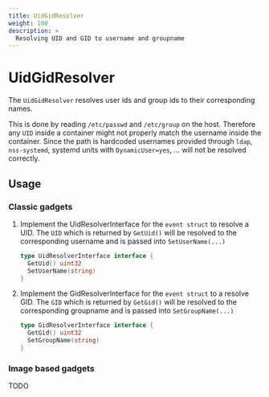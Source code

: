```yaml
---
title: UidGidResolver
weight: 100
description: >
  Resolving UID and GID to username and groupname
---
```


# UidGidResolver

The `UidGidResolver` resolves user ids and group ids to their corresponding names.

This is done by reading `/etc/passwd` and `/etc/group` on the host.
Therefore any `UID` inside a container might not properly match the username inside the container.
Since the path is hardcoded usernames provided through `ldap`, `nss-systemd`, systemd units with `DynamicUser=yes`, ... will not be resolved correctly.

## Usage

### Classic gadgets

1. Implement the UidResolverInterface for the `event struct` to resolve a UID.
   The `UID` which is returned by `GetUid()` will be resolved to the corresponding username and is passed into `SetUserName(...)`
    ```go
    type UidResolverInterface interface {
      GetUid() uint32
      SetUserName(string)
    }
    ```
2. Implement the GidResolverInterface for the `event struct` to a resolve GID.
   The `GID` which is returned by `GetGid()` will be resolved to the corresponding groupname and is passed into `SetGroupName(...)`
    ```go
    type GidResolverInterface interface {
      GetGid() uint32
      SetGroupName(string)
    }
    ```

### Image based gadgets

TODO
